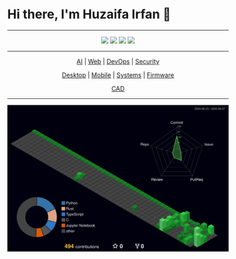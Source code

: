 
# Hi there, I'm Huzaifa Irfan 👋

<hr />

<p align="center">
<a href="https://huzaifairfan.com" target="_blank"><img src="https://img.shields.io/badge/-huzaifairfan.com-1aa260?style=flat&logo=Google-Chrome&logoColor=white"/></a>
<a href="https://www.linkedin.com/in/huzaifairfan/" target="_blank"><img src="https://img.shields.io/badge/-Huzaifa%20Irfan-0072b1?style=flat&logo=Linkedin&logoColor=white"/></a>
<a href="https://github.com/HuzaifaIrfan/" target="_blank"><img src="https://img.shields.io/badge/-Huzaifa%20Irfan-4078c0?style=flat&logo=Github&logoColor=white"/></a>
<a href="mailto:contact@huzaifairfan.com" target="_blank"><img src="https://img.shields.io/badge/-contact@huzaifairfan.com-c71610?style=flat&logo=Gmail&logoColor=white"/></a>
</p>

<hr />

<p align="center">
<a href="https://github.com/HuzaifaIrfan-AI" target="_blank">AI</a> | 
<a href="https://github.com/HuzaifaIrfan-Web" target="_blank">Web</a> | 
<a href="https://github.com/HuzaifaIrfan-DevOps" target="_blank">DevOps</a> | 
<a href="https://github.com/HuzaifaIrfan-Security" target="_blank">Security</a>
</p>
<!--
<a href="https://github.com/HuzaifaIrfan-DSA" target="_blank">DSA</a>
<a href="https://github.com/HuzaifaIrfan-Infrastructure" target="_blank">Infrastructure</a>
<a href="https://github.com/HuzaifaIrfan-Platform" target="_blank">Platform</a>
-->
<p align="center">
<a href="https://github.com/HuzaifaIrfan-Desktop" target="_blank">Desktop</a> | 
<a href="https://github.com/HuzaifaIrfan-Mobile" target="_blank">Mobile</a> | 
<a href="https://github.com/HuzaifaIrfan-Systems" target="_blank">Systems</a> | 
<a href="https://github.com/HuzaifaIrfan-Firmware" target="_blank">Firmware</a>
</p>

<p align="center">
  <a href="https://github.com/HuzaifaIrfan-CAD" target="_blank">CAD</a>
</p>
<!--
<a href="https://github.com/HuzaifaIrfan-Simulations" target="_blank">Simulations</a>
<a href="https://github.com/HuzaifaIrfan-Automation" target="_blank">Automation</a>
<a href="https://github.com/HuzaifaIrfan-IoT" target="_blank">IoT</a>
<a href="https://github.com/HuzaifaIrfan-Robotics" target="_blank">Robotics</a>
-->

<hr />


![](./profile-3d-contrib/profile-night-green.svg)

